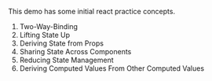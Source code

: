 This demo has some initial react practice concepts.

1. Two-Way-Binding
2. Lifting State Up
3. Deriving State from Props
4. Sharing State Across Components
5. Reducing State Management
6. Deriving Computed Values From Other Computed Values

